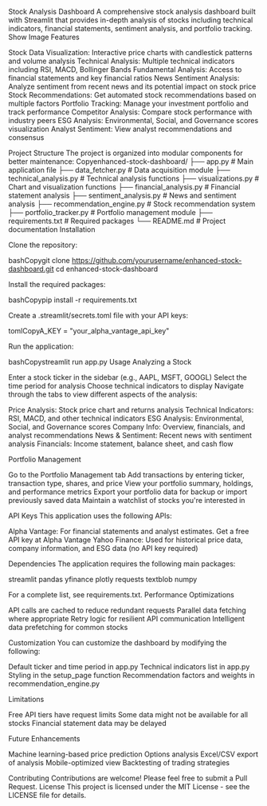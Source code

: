 Stock Analysis Dashboard
A comprehensive stock analysis dashboard built with Streamlit that provides in-depth analysis of stocks including technical indicators, financial statements, sentiment analysis, and portfolio tracking.
Show Image
Features

Stock Data Visualization: Interactive price charts with candlestick patterns and volume analysis
Technical Analysis: Multiple technical indicators including RSI, MACD, Bollinger Bands
Fundamental Analysis: Access to financial statements and key financial ratios
News Sentiment Analysis: Analyze sentiment from recent news and its potential impact on stock price
Stock Recommendations: Get automated stock recommendations based on multiple factors
Portfolio Tracking: Manage your investment portfolio and track performance
Competitor Analysis: Compare stock performance with industry peers
ESG Analysis: Environmental, Social, and Governance scores visualization
Analyst Sentiment: View analyst recommendations and consensus

Project Structure
The project is organized into modular components for better maintenance:
Copyenhanced-stock-dashboard/
├── app.py                       # Main application file
├── data_fetcher.py              # Data acquisition module
├── technical_analysis.py        # Technical analysis functions
├── visualizations.py            # Chart and visualization functions
├── financial_analysis.py        # Financial statement analysis
├── sentiment_analysis.py        # News and sentiment analysis
├── recommendation_engine.py     # Stock recommendation system
├── portfolio_tracker.py         # Portfolio management module
├── requirements.txt             # Required packages
└── README.md                    # Project documentation
Installation

Clone the repository:

bashCopygit clone https://github.com/yourusername/enhanced-stock-dashboard.git
cd enhanced-stock-dashboard

Install the required packages:

bashCopypip install -r requirements.txt

Create a .streamlit/secrets.toml file with your API keys:

tomlCopyA_KEY = "your_alpha_vantage_api_key"

Run the application:

bashCopystreamlit run app.py
Usage
Analyzing a Stock

Enter a stock ticker in the sidebar (e.g., AAPL, MSFT, GOOGL)
Select the time period for analysis
Choose technical indicators to display
Navigate through the tabs to view different aspects of the analysis:

Price Analysis: Stock price chart and returns analysis
Technical Indicators: RSI, MACD, and other technical indicators
ESG Analysis: Environmental, Social, and Governance scores
Company Info: Overview, financials, and analyst recommendations
News & Sentiment: Recent news with sentiment analysis
Financials: Income statement, balance sheet, and cash flow



Portfolio Management

Go to the Portfolio Management tab
Add transactions by entering ticker, transaction type, shares, and price
View your portfolio summary, holdings, and performance metrics
Export your portfolio data for backup or import previously saved data
Maintain a watchlist of stocks you're interested in

API Keys
This application uses the following APIs:

Alpha Vantage: For financial statements and analyst estimates. Get a free API key at Alpha Vantage
Yahoo Finance: Used for historical price data, company information, and ESG data (no API key required)

Dependencies
The application requires the following main packages:

streamlit
pandas
yfinance
plotly
requests
textblob
numpy

For a complete list, see requirements.txt.
Performance Optimizations

API calls are cached to reduce redundant requests
Parallel data fetching where appropriate
Retry logic for resilient API communication
Intelligent data prefetching for common stocks

Customization
You can customize the dashboard by modifying the following:

Default ticker and time period in app.py
Technical indicators list in app.py
Styling in the setup_page function
Recommendation factors and weights in recommendation_engine.py

Limitations

Free API tiers have request limits
Some data might not be available for all stocks
Financial statement data may be delayed

Future Enhancements

Machine learning-based price prediction
Options analysis
Excel/CSV export of analysis
Mobile-optimized view
Backtesting of trading strategies

Contributing
Contributions are welcome! Please feel free to submit a Pull Request.
License
This project is licensed under the MIT License - see the LICENSE file for details.
